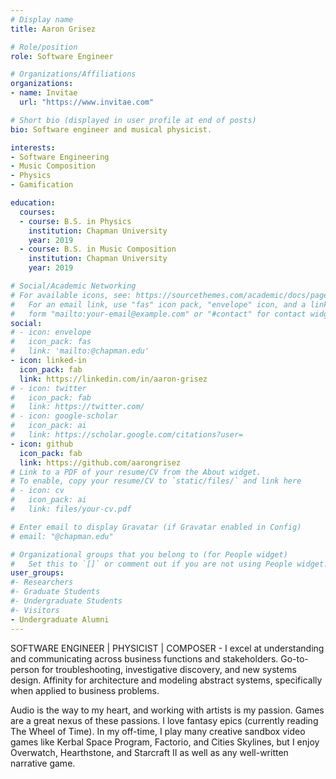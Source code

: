 ```yaml
---
# Display name
title: Aaron Grisez

# Role/position
role: Software Engineer 

# Organizations/Affiliations
organizations:
- name: Invitae
  url: "https://www.invitae.com"

# Short bio (displayed in user profile at end of posts)
bio: Software engineer and musical physicist.

interests:
- Software Engineering
- Music Composition
- Physics
- Gamification

education:
  courses:
  - course: B.S. in Physics
    institution: Chapman University
    year: 2019
  - course: B.S. in Music Composition
    institution: Chapman University
    year: 2019

# Social/Academic Networking
# For available icons, see: https://sourcethemes.com/academic/docs/page-builder/#icons
#   For an email link, use "fas" icon pack, "envelope" icon, and a link in the
#   form "mailto:your-email@example.com" or "#contact" for contact widget.
social:
# - icon: envelope
#   icon_pack: fas
#   link: 'mailto:@chapman.edu'
- icon: linked-in
  icon_pack: fab
  link: https://linkedin.com/in/aaron-grisez
# - icon: twitter
#   icon_pack: fab
#   link: https://twitter.com/
# - icon: google-scholar
#   icon_pack: ai
#   link: https://scholar.google.com/citations?user=
- icon: github
  icon_pack: fab
  link: https://github.com/aarongrisez
# Link to a PDF of your resume/CV from the About widget.
# To enable, copy your resume/CV to `static/files/` and link here 
# - icon: cv
#   icon_pack: ai
#   link: files/your-cv.pdf

# Enter email to display Gravatar (if Gravatar enabled in Config)
# email: "@chapman.edu"

# Organizational groups that you belong to (for People widget)
#   Set this to `[]` or comment out if you are not using People widget.
user_groups:
#- Researchers
#- Graduate Students
#- Undergraduate Students
#- Visitors
- Undergraduate Alumni
---
```


SOFTWARE ENGINEER | PHYSICIST | COMPOSER - I excel at understanding and communicating across business functions and stakeholders. Go-to-person for troubleshooting, investigative discovery, and new systems design. Affinity for architecture and modeling abstract systems, specifically when applied to business problems.

Audio is the way to my heart, and working with artists is my passion. Games are a great nexus of these passions. I love fantasy epics (currently reading The Wheel of Time). In my off-time, I play many creative sandbox video games like Kerbal Space Program, Factorio, and Cities Skylines, but I enjoy Overwatch, Hearthstone, and Starcraft II as well as any well-written narrative game.
